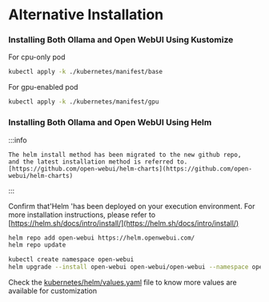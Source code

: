 # Alternative Installation

### Installing Both Ollama and Open WebUI Using Kustomize

For cpu-only pod

```bash
kubectl apply -k ./kubernetes/manifest/base
```

For gpu-enabled pod

```bash
kubectl apply -k ./kubernetes/manifest/gpu
```

### Installing Both Ollama and Open WebUI Using Helm

:::info

    The helm install method has been migrated to the new github repo, 
    and the latest installation method is referred to. [https://github.com/open-webui/helm-charts](https://github.com/open-webui/helm-charts)

:::

Confirm that'Helm 'has been deployed on your execution environment. 
For more installation instructions, please refer to [https://helm.sh/docs/intro/install/](https://helm.sh/docs/intro/install/)

```bash
helm repo add open-webui https://helm.openwebui.com/
helm repo update

kubectl create namespace open-webui
helm upgrade --install open-webui open-webui/open-webui --namespace open-webui
```

Check the [kubernetes/helm/values.yaml](https://github.com/open-webui/helm-charts/tree/main/charts/open-webui) file to know more values are available for customization
